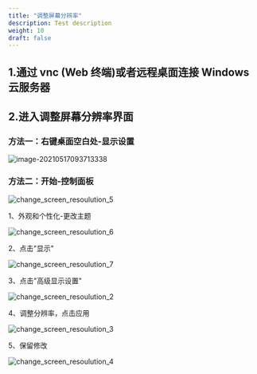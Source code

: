 ```yaml
---
title: "调整屏幕分辨率"
description: Test description
weight: 10
draft: false
---
```


## 1.通过 vnc (Web 终端)或者远程桌面连接 Windows 云服务器

## 2.进入调整屏幕分辨率界面

### 方法一：右键桌面空白处-显示设置

![image-20210517093713338](/compute/vm/best-practices/_images/change_screen_resoulution/change_screen_resoulution_1.png)

### 方法二：开始-控制面板

![change_screen_resoulution_5](/compute/vm/best-practices/_images/change_screen_resoulution/change_screen_resoulution_5.png)

1、外观和个性化-更改主题

![change_screen_resoulution_6](/compute/vm/best-practices/_images/change_screen_resoulution/change_screen_resoulution_6.png)

2、点击"显示"

![change_screen_resoulution_7](/compute/vm/best-practices/_images/change_screen_resoulution/change_screen_resoulution_7.png)

3、点击"高级显示设置"

![change_screen_resoulution_2](/compute/vm/best-practices/_images/change_screen_resoulution/change_screen_resoulution_2.png)

4、调整分辨率，点击应用

![change_screen_resoulution_3](/compute/vm/best-practices/_images/change_screen_resoulution/change_screen_resoulution_3.png)

5、保留修改

![change_screen_resoulution_4](/compute/vm/best-practices/_images/change_screen_resoulution/change_screen_resoulution_4.png)


